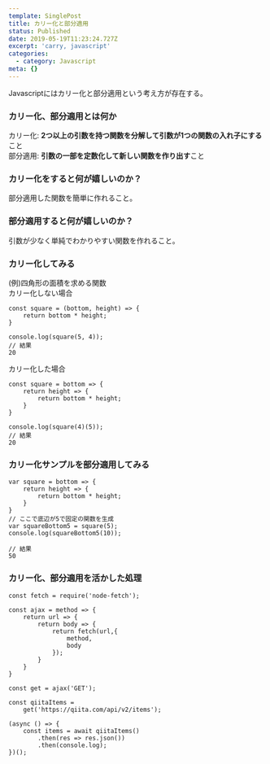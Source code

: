 ```yaml
---
template: SinglePost
title: カリー化と部分適用
status: Published
date: 2019-05-19T11:23:24.727Z
excerpt: 'carry, javascript'
categories:
  - category: Javascript
meta: {}
---
```

Javascriptにはカリー化と部分適用という考え方が存在する。
### カリー化、部分適用とは何か
カリー化: **2つ以上の引数を持つ関数を分解して引数が1つの関数の入れ子にする**こと  
部分適用: **引数の一部を定数化して新しい関数を作り出す**こと

### カリー化をすると何が嬉しいのか？
部分適用した関数を簡単に作れること。

### 部分適用すると何が嬉しいのか？
引数が少なく単純でわかりやすい関数を作れること。

### カリー化してみる
(例)四角形の面積を求める関数  
カリー化しない場合
```
const square = (bottom, height) => {
	return bottom * height;
}

console.log(square(5, 4));
// 結果
20
```
カリー化した場合
```
const square = bottom => {
	return height => {
		return bottom * height;
	}
}

console.log(square(4)(5));
// 結果
20
```
### カリー化サンプルを部分適用してみる
```
var square = bottom => {
	return height => {
		return bottom * height;
	}
}
// ここで底辺が5で固定の関数を生成
var squareBottom5 = square(5);
console.log(squareBottom5(10));

// 結果
50
```
### カリー化、部分適用を活かした処理
```
const fetch = require('node-fetch');

const ajax = method => {
    return url => {
        return body => {
            return fetch(url,{
                method,
                body
            });
        }
    }
}

const get = ajax('GET');

const qiitaItems = 
    get('https://qiita.com/api/v2/items');

(async () => {
    const items = await qiitaItems()
        .then(res => res.json())
        .then(console.log);
})();
```
